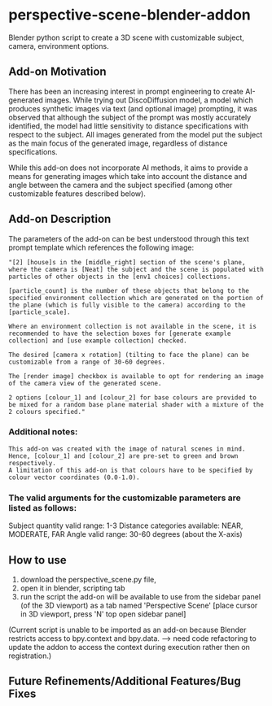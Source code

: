 # perspective-scene-blender-addon
Blender python script to create a 3D scene with customizable subject, camera, environment options.

## Add-on Motivation
There has been an increasing interest in prompt engineering to create AI-generated images. While trying out DiscoDiffusion model, a model which produces synthetic images via text (and optional image) prompting, it was observed that although the subject of the prompt was mostly accurately identified, the model had little sensitivity to distance specifications with respect to the subject. All images generated from the model put the subject as the main focus of the generated image, regardless of distance specifications.

While this add-on does not incorporate AI methods, it aims to provide a means for generating images which take into account the distance and angle between the camera and the subject specified (among other customizable features described below).

## Add-on Description
The parameters of the add-on can be best understood through this text prompt template which references the following image:

    "[2] [house]s in the [middle_right] section of the scene's plane, where the camera is [Neat] the subject and the scene is populated with particles of other objects in the [env1 choices] collections. 
    
    [particle_count] is the number of these objects that belong to the specified environment collection which are generated on the portion of the plane (which is fully visible to the camera) according to the [particle_scale].
    
    Where an environment collection is not available in the scene, it is recommended to have the selection boxes for [generate example collection] and [use example collection] checked.
    
    The desired [camera x rotation] (tilting to face the plane) can be customizable from a range of 30-60 degrees.
    
    The [render image] checkbox is available to opt for rendering an image of the camera view of the generated scene.
    
    2 options [colour_1] and [colour_2] for base colours are provided to be mixed for a random base plane material shader with a mixture of the 2 colours specified."
    
### Additional notes:
    This add-on was created with the image of natural scenes in mind. Hence, [colour_1] and [colour_2] are pre-set to green and brown respectively. 
    A limitation of this add-on is that colours have to be specified by colour vector coordinates (0.0-1.0).
    

### The valid arguments for the customizable parameters are listed as follows: 

Subject quantity valid range: 1-3
Distance categories available: NEAR, MODERATE, FAR
Angle valid range: 30-60 degrees (about the X-axis)

## How to use
1. download the perspective_scene.py file, 
2. open it in blender, scripting tab
3. run the script
the add-on will be available to use from the sidebar panel (of the 3D viewport) as a tab named 'Perspective Scene' 
[place cursor in 3D viewport, press 'N' top open sidebar panel]

(Current script is unable to be imported as an add-on because Blender restricts access to bpy.context and bpy.data. 
--> need code refactoring to update the addon to access the context during execution rather then on registration.)

## Future Refinements/Additional Features/Bug Fixes

